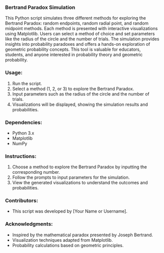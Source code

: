 ### Bertrand Paradox Simulation

This Python script simulates three different methods for exploring the Bertrand Paradox: random endpoints, random radial point, and random midpoint methods. Each method is presented with interactive visualizations using Matplotlib. Users can select a method of choice and set parameters like the radius of the circle and the number of trials. The simulation provides insights into probability paradoxes and offers a hands-on exploration of geometric probability concepts. This tool is valuable for educators, students, and anyone interested in probability theory and geometric probability.

### Usage:
1. Run the script.
2. Select a method (1, 2, or 3) to explore the Bertrand Paradox.
3. Input parameters such as the radius of the circle and the number of trials.
4. Visualizations will be displayed, showing the simulation results and probabilities.

### Dependencies:
- Python 3.x
- Matplotlib
- NumPy

### Instructions:
1. Choose a method to explore the Bertrand Paradox by inputting the corresponding number.
2. Follow the prompts to input parameters for the simulation.
3. View the generated visualizations to understand the outcomes and probabilities.

### Contributors:
- This script was developed by [Your Name or Username].

### Acknowledgments:
- Inspired by the mathematical paradox presented by Joseph Bertrand.
- Visualization techniques adapted from Matplotlib.
- Probability calculations based on geometric principles.

